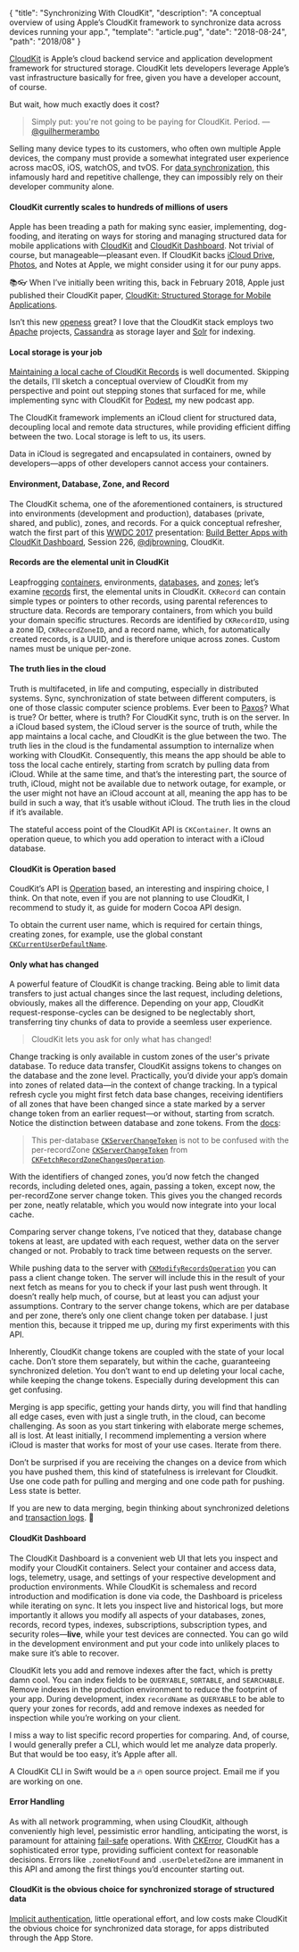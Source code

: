 {
  "title": "Synchronizing With CloudKit",
  "description": "A conceptual overview of using Apple’s CloudKit framework to synchronize data across devices running your app.",
  "template": "article.pug",
  "date": "2018-08-24",
  "path": "2018/08"
}

[CloudKit](https://developer.apple.com/icloud/cloudkit/) is Apple’s cloud backend service and application development framework for structured storage. CloudKit lets developers leverage Apple’s vast infrastructure basically for free, given you have a developer account, of course.

But wait, how much exactly does it cost?

> Simply put: you're not going to be paying for CloudKit. Period.
—[@guilhermerambo](https://medium.com/@guilhermerambo/synchronizing-data-with-cloudkit-94c6246a3fda)

Selling many device types to its customers, who often own multiple Apple devices, the company must provide a somewhat integrated user experience across macOS, iOS, watchOS, and tvOS. For [data synchronization](https://en.wikipedia.org/wiki/Data_synchronization), this infamously hard and repetitive challenge, they can impossibly rely on their developer community alone.

#### CloudKit currently scales to hundreds of millions of users

Apple has been treading a path for making sync easier, implementing, dog-fooding, and iterating on ways for storing and managing structured data for mobile applications with [CloudKit](https://developer.apple.com/documentation/cloudkit) and [CloudKit Dashboard](https://developer.apple.com/library/content/documentation/DataManagement/Conceptual/CloudKitQuickStart/EditingSchemesUsingCloudKitDashboard/EditingSchemesUsingCloudKitDashboard.html). Not trivial of course, but manageable—pleasant even. If CloudKit backs [iCloud Drive](https://www.apple.com/lae/icloud/icloud-drive/), [Photos](https://www.apple.com/ios/photos/), and Notes at Apple, we might consider using it for our puny apps.

📚👓 When I’ve initially been writing this, back in February 2018, Apple just published their CloudKit paper, [CloudKit: Structured Storage for Mobile Applications](http://www.vldb.org/pvldb/vol11/p540-shraer.pdf).

Isn’t this new [openess](https://hbr.org/2013/03/why-apple-is-going-have-to-bec) great? I love that the CloudKit stack employs two [Apache](http://apache.org/) projects, [Cassandra](http://cassandra.apache.org/) as storage layer and [Solr](http://lucene.apache.org/solr/) for indexing.

#### Local storage is your job

[Maintaining a local cache of CloudKit Records](https://developer.apple.com/library/content/documentation/DataManagement/Conceptual/CloudKitQuickStart/MaintainingaLocalCacheofCloudKitRecords/MaintainingaLocalCacheofCloudKitRecords.html#//apple_ref/doc/uid/TP40014987-CH12-SW1) is well documented. Skipping the details, I’ll sketch a conceptual overview of CloudKit from my perspective and point out stepping stones that surfaced for me, while implementing sync with CloudKit for [Podest](https://itunes.apple.com/app/podest/id794983364), my new podcast app.

The CloudKit framework implements an iCloud client for structured data, decoupling local and remote data structures, while providing efficient diffing between the two. Local storage is left to us, its users.

Data in iCloud is segregated and encapsulated in containers, owned by developers—apps of other developers cannot access your containers.

#### Environment, Database, Zone, and Record

The CloudKit schema, one of the aforementioned containers, is structured into environments (development and production), databases (private, shared, and public), zones, and records. For a quick conceptual refresher, watch the first part of this [WWDC 2017](https://developer.apple.com/videos/wwdc2017/) presentation: [Build Better Apps with CloudKit Dashboard](https://developer.apple.com/videos/play/wwdc2017/226/), Session 226, [@djbrowning](https://twitter.com/djbrowning), CloudKit.

#### Records are the elemental unit in CloudKit

Leapfrogging [containers](https://developer.apple.com/documentation/cloudkit/ckcontainer), environments, [databases](https://developer.apple.com/documentation/cloudkit/ckdatabase), and [zones](https://developer.apple.com/documentation/cloudkit/ckrecordzone); let’s examine [records](https://developer.apple.com/documentation/cloudkit/ckrecord) first, the elemental units in CloudKit. `CKRecord` can contain simple types or pointers to other records, using parental references to structure data. Records are temporary containers, from which you build your domain specific structures. Records are identified by `CKRecordID`, using a zone ID, `CKRecordZoneID`, and a record name, which, for automatically created records, is a UUID, and is therefore unique across zones. Custom names must be unique per-zone.

#### The truth lies in the cloud

Truth is multifaceted, in life and computing, especially in distributed systems. Sync, synchronization of state between different computers, is one of those classic computer science problems. Ever been to [Paxos](https://lamport.azurewebsites.net/pubs/lamport-paxos.pdf)? What is true? Or better, where is truth? For CloudKit sync, truth is on the server. In a iCloud based system, the iCloud server is the source of truth, while the app maintains a local cache, and CloudKit is the glue between the two. The truth lies in the cloud is the fundamental assumption to internalize when working with CloudKit. Consequently, this means the app should be able to toss the local cache entirely, starting from scratch by pulling data from iCloud. While at the same time, and that’s the interesting part, the source of truth, iCloud, might not be available due to network outage, for example, or the user might not have an iCloud account at all, meaning the app has to be build in such a way, that it’s usable without iCloud. The truth lies in the cloud if it’s available.

The stateful access point of the CloudKit API is `CKContainer`. It owns an operation queue, to which you add operation to interact with a iCloud database.

#### CloudKit is Operation based

CoudKit’s API is [Operation](https://developer.apple.com/documentation/cloudkit/ckoperation) based, an interesting and inspiring choice, I think. On that note, even if you are not planning to use CloudKit, I recommend to study it, as guide for modern Cocoa API design.

To obtain the current user name, which is required for certain things, creating zones, for example, use the global constant [`CKCurrentUserDefaultName`](https://developer.apple.com/documentation/cloudkit/ckcurrentuserdefaultname).

#### Only what has changed

A powerful feature of CloudKit is change tracking. Being able to limit data transfers to just actual changes since the last request, including deletions, obviously, makes all the difference. Depending on your app, CloudKit request-response-cycles can be designed to be neglectably short, transferring tiny chunks of data to provide a seemless user experience.

> CloudKit lets you ask for only what has changed!

Change tracking is only available in custom zones of the user's private database. To reduce data transfer, CloudKit assigns tokens to changes on the database and the zone level. Practically, you’d divide your app’s domain into zones of related data—in the context of change tracking. In a typical refresh cycle you might first fetch data base changes, receiving identifiers of all zones that have been changed since a state marked by a server change token from an earlier request—or without, starting from scratch. Notice the distinction between database and zone tokens. From the [docs](https://developer.apple.com/documentation/cloudkit/ckfetchdatabasechangesoperation/1640502-init):

> This per-database [`CKServerChangeToken`](https://developer.apple.com/documentation/cloudkit/ckserverchangetoken) is not to be confused with the per-recordZone [`CKServerChangeToken`](https://developer.apple.com/documentation/cloudkit/ckserverchangetoken) from [`CKFetchRecordZoneChangesOperation`](https://developer.apple.com/documentation/cloudkit/ckfetchrecordzonechangesoperation).

With the identifiers of changed zones, you’d now fetch the changed records, including deleted ones, again, passing a token, except now, the per-recordZone server change token. This gives you the changed records per zone, neatly relatable, which you would now integrate into your local cache.

Comparing server change tokens, I’ve noticed that they, database change tokens at least, are updated with each request, wether data on the server changed or not. Probably to track time between requests on the server.

While pushing data to the server with [`CKModifyRecordsOperation`](https://developer.apple.com/documentation/cloudkit/ckmodifyrecordsoperation) you can pass a client change token. The server will include this in the result of your next fetch as means for you to check if your last push went through. It doesn’t really help much, of course, but at least you can adjust your assumptions. Contrary to the server change tokens, which are per database and per zone, there’s only one client change token per database. I just mention this, because it tripped me up, during my first experiments with this API.

Inherently, CloudKit change tokens are coupled with the state of your local cache. Don’t store them separately, but within the cache, guaranteeing synchronized deletion. You don’t want to end up deleting your local cache, while keeping the change tokens. Especially during development this can get confusing.

Merging is app specific, getting your hands dirty, you will find that handling all edge cases, even with just a single truth, in the cloud, can become challenging. As soon as you start tinkering with elaborate merge schemes, all is lost. At least initially, I recommend implementing a version where iCloud is master that works for most of your use cases. Iterate from there.

Don’t be surprised if you are receiving the changes on a device from which you have pushed them, this kind of statefulness is irrelevant for Cloudkit. Use one code path for pulling and merging and one code path for pushing. Less state is better.

If you are new to data merging, begin thinking about synchronized deletions and [transaction logs](https://en.wikipedia.org/wiki/Transaction_log). 👀

#### CloudKit Dashboard

The CloudKit Dashboard is a convenient web UI that lets you inspect and modify your CloudKit containers. Select your container and access data, logs, telemetry, usage, and settings of your respective development and production environments. While CloudKit is schemaless and record introduction and modification is done via code, the Dashboard is priceless while iterating on sync. It lets you inspect live and historical logs, but more importantly it allows you modify all aspects of your databases, zones, records, record types, indexes, subscriptions, subscription types, and security roles—**live**, while your test devices are connected. You can go wild in the development environment and put your code into unlikely places to make sure it’s able to recover.

CloudKit lets you add and remove indexes after the fact, which is pretty damn cool. You can index fields to be `QUERYABLE`, `SORTABLE`, and `SEARCHABLE`. Remove indexes in the production environment to reduce the footprint of your app. During development, index `recordName` as `QUERYABLE` to be able to query your zones for records, add and remove indexes as needed for inspection while you’re working on your client.

I miss a way to list specific record properties for comparing. And, of course, I would generally prefer a CLI, which would let me analyze data properly. But that would be too easy, it’s Apple after all.

A CloudKit CLI in Swift would be a 🔥 open source project. Email me if you are working on one.

#### Error Handling

As with all network programming, when using CloudKit, although conveniently high level, pessimistic error handling, anticipating the worst, is paramount for attaining [fail-safe](https://en.wikipedia.org/wiki/Fail-safe) operations. With [CKError](https://developer.apple.com/documentation/cloudkit/ckerror), CloudKit has a sophisticated error type, providing sufficient context for reasonable decisions. Errors like `.zoneNotFound` and `.userDeletedZone` are immanent in this API and among the first things you’d encounter starting out.

#### CloudKit is the obvious choice for synchronized storage of structured data

[Implicit authentication](https://medium.com/@skreutzb/ios-onboarding-without-signup-screens-cb7a76d01d6e), little operational effort, and low costs make CloudKit the obvious choice for synchronized data storage, for apps distributed through the App Store.
